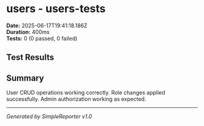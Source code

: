 # users - users-tests

**Date:** 2025-06-17T19:41:18.186Z  
**Duration:** 400ms  
**Tests:** 0 (0 passed, 0 failed)

## Test Results



## Summary

User CRUD operations working correctly. Role changes applied successfully. Admin authorization working as expected.

---
*Generated by SimpleReporter v1.0*
